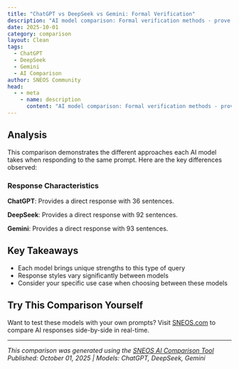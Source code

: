 ```yaml
---
title: "ChatGPT vs DeepSeek vs Gemini: Formal Verification"
description: "AI model comparison: Formal verification methods - prove software correctness mathematically..."
date: 2025-10-01
category: comparison
layout: Clean
tags:
  - ChatGPT
  - DeepSeek
  - Gemini
  - AI Comparison
author: SNEOS Community
head:
  - - meta
    - name: description
      content: "AI model comparison: Formal verification methods - prove software correctness mathematically..."
---
```


<ChatComparison
  title="ChatGPT vs DeepSeek vs Gemini: Formal Verification"
  prompt="Formal verification methods - prove software correctness mathematically"
  :responses='{
    "ChatGPT": "Formal verification methods are techniques used to mathematically prove the correctness of software with respect to a formal specification. Unlike traditional testing, which can only show the presence of bugs, formal verification aims to demonstrate that a program meets its specification in all possible cases, providing a higher level of assurance.\n\n### Key Concepts in Formal Verification\n\n1. **Formal Specification**  \n   A precise, mathematical description of the software\u2019s desired behavior. This can be expressed using formal languages like:\n   - Predicate logic\n   - Temporal logic (e.g., Linear Temporal Logic, Computation Tree Logic)\n   - Algebraic specifications\n\n2. **Program Model**  \n   An abstract representation of the software, suitable for mathematical reasoning. Common models include:\n   - State machines\n   - Transition systems\n   - Control flow graphs\n   - Hoare logic triples\n\n3. **Verification Conditions**  \n   Logical statements derived from the program and its specification that must hold true for correctness. These are propositions like:\n   - Preconditions and postconditions (Hoare logic)\n   - Invariants (conditions that remain true throughout execution)\n   - Safety and liveness properties\n\n4. **Proof Techniques**  \n   Methods used to demonstrate that verification conditions hold:\n   - **Model checking:** Systematically explores all states of a finite-state model to verify properties.\n   - **Theorem proving:** Uses deductive reasoning and automated or interactive theorem provers to prove correctness.\n   - **Abstract interpretation:** Approximates program behaviors to guarantee properties.\n   - **Symbolic execution:** Analyzes program paths with symbolic inputs.\n\n### Steps in Formal Verification\n\n1. **Specify the requirements** formally.\n2. **Model the software system** at an appropriate abstraction level.\n3. **Define properties to be verified** (e.g., safety, liveness).\n4. **Generate verification conditions** from the model and properties.\n5. **Prove these conditions** using theorem provers or model checkers.\n6. **Analyze the result:** If proofs succeed, the software is mathematically correct relative to the specification; if not, counterexamples show where the program fails.\n\n### Examples of Formal Verification Tools\n\n- **Model checkers:** SPIN, NuSMV, UPPAAL  \n- **Theorem provers:** Coq, Isabelle/HOL, HOL Light, PVS  \n- **Static analyzers using formal methods:** Frama-C, Dafny\n\n### Formal Verification Use Cases\n\n- Safety-critical systems (aviation, medical devices, automotive) where errors can have severe consequences.\n- Cryptographic protocol validation to ensure security.\n- Compiler correctness and hardware verification.\n\n---\n\n### Summary\n\nFormal verification mathematically proves that software satisfies its specifications by:\n\n- Defining a formal specification.\n- Modeling the software behavior.\n- Using logical reasoning to show the software adheres to its specification in all cases.\n\nThis process helps to ensure software correctness beyond traditional testing approaches.",
    "DeepSeek": "Of course. This is an excellent and deep topic. Formal verification is the ultimate aspiration for ensuring software correctness, moving beyond testing (which can only find bugs, not prove their absence) to mathematical proof.\n\nLet\u0027s break it down systematically.\n\n### What is Formal Verification?\n\n**Formal Verification** is the process of using mathematically rigorous techniques to prove or disprove the correctness of a system (hardware or software) with respect to a formal **specification**.\n\nThe core idea is to model the system and its desired properties in a formal language with precise mathematical semantics. Then, using logical reasoning and automated tools, we prove that the model satisfies the properties.\n\n---\n\n### Core Components\n\nEvery formal verification effort has three essential parts:\n\n1.  **The System Model (M):** A mathematical representation of the program\u0027s behavior. This could be the source code itself (in languages like Dafny, F*, or SPARK Ada) or an abstract model of it (like a state machine in TLA\u002B or a circuit in a hardware description language).\n2.  **The Formal Specification (\u03C6 - \u0022phi\u0022):** A precise, unambiguous statement of what the system *should* do. This is often broken down into:\n    *   **Invariants:** Conditions that must always be true (e.g., \u0022the balance of a bank account must never be negative\u0022).\n    *   **Pre- and Post-conditions:** For a function or operation, what must be true before it is called (precondition) and what it guarantees will be true after it finishes (postcondition).\n    *   **Temporal Properties:** For concurrent systems, properties about the order of events (e.g., \u0022a request will eventually be granted\u0022).\n3.  **The Proof Method (P):** The technique and tool used to establish that \u0060M \u22A8 \u03C6\u0060 (the model M satisfies the property \u03C6).\n\n---\n\n### Key Methods and Techniques\n\nFormal verification isn\u0027t a single technique but a family of methods. Here are the most prominent ones:\n\n#### 1. Deductive Verification (Theorem Proving)\n\nThis is the most direct interpretation of \u0022mathematical proof.\u0022 It involves:\n*   **How it works:** The program and its specification are expressed as formulas in a logical system (e.g., Hoare Logic). A **proof assistant** (like Coq, Isabelle/HOL, or Lean) or an **automated theorem prover** is used to construct a formal, step-by-step proof that the code satisfies the specification.\n*   **Analogy:** Writing a geometric proof in high school, but checked by an infallible computer.\n*   **Strengths:** Extremely powerful and expressive. Can handle complex, unbounded problems (e.g., verifying a sorting algorithm works for arrays of *any* size).\n*   **Weaknesses:** Can require significant human expertise, guidance, and time. It\u0027s often compared to \u0022software engineering at the research level.\u0022\n*   **Tools:** Coq, Isabelle/HOL, Lean, Dafny, F*, Why3.\n\n#### 2. Model Checking\n\nThis is an automated, highly scalable technique, especially for concurrent and state-based systems.\n*   **How it works:** The system is modeled as a finite-state machine. The verifier exhaustively explores all possible states and transitions of the model to check if the specification holds. If it finds a violation, it produces a **counterexample**\u2014a concrete sequence of steps that leads to the error.\n*   **Analogy:** A super-powered maze solver that checks every single path to see if any lead to a \u0022bad\u0022 room.\n*   **Strengths:** Fully automated. Provides counterexamples, which are incredibly valuable for debugging. Excellent for verifying protocols, hardware designs, and concurrent algorithms.\n*   **Weaknesses:** Suffers from the **\u0022state explosion problem.\u0022** The number of states grows exponentially with the system\u0027s complexity, making it infeasible for very large or unbounded systems.\n*   **Tools:** TLC (for TLA\u002B), NuSMV, SPIN, CBMC.\n\n#### 3. Abstract Interpretation\n\nThis is a foundational theory used to build powerful static analyzers.\n*   **How it works:** Instead of reasoning about exact values, it approximates program behavior by \u0022executing\u0022 the program with abstract values (e.g., instead of a specific integer, it tracks whether a variable is *positive, negative, or zero*). It computes an over-approximation of all possible program states.\n*   **Analogy:** Determining that a glass is always at least half-full by only tracking the \u0022full/empty\u0022 property, not the exact water level.\n*   **Strengths:** Highly scalable and efficient. Good for proving the absence of broad classes of runtime errors (e.g., buffer overflows, division by zero, null pointer dereferences).\n*   **Weaknesses:** Can produce **false positives** (warnings about errors that cannot actually occur in a real execution) because it over-approximates.\n*   **Tools:** Astr\u00E9e (for critical avionics software), Polyspace, Frama-C.\n\n---\n\n### The Workflow in Practice\n\nA typical formal verification process looks like this:\n\n1.  **Formalize Requirements:** Translate vague requirements (\u0022the system must be secure\u0022) into precise, mathematical specifications.\n2.  **Model the System:** Write the code in a verifiable language or create an abstract model of it.\n3.  **Annotate:** Embed the specifications (invariants, pre/post-conditions) into the code/model.\n4.  **Run the Verifier:** Use the chosen tool (theorem prover, model checker, abstract interpreter) to attempt the proof.\n5.  **Iterate:**\n    *   If the proof fails, analyze the **counterexample** or error message. Fix the bug in the code or refine the specification/model.\n    *   If the proof succeeds, you have a high degree of confidence that the system is correct with respect to your specification.\n\n---\n\n### Real-World Applications and Trade-offs\n\n*   **Where it\u0027s used:** Safety-critical systems are the primary domain.\n    *   **Aerospace:** Flight control software (Airbus uses SPARK Ada).\n    *   **Microprocessors:** Intel and AMD use formal verification (especially model checking) to prove correctness of floating-point units and complex protocols.\n    *   **Operating Systems:** seL4 is a microkernel with a complete, machine-checked formal proof of functional correctness, ensuring the absence of bugs like buffer overflows.\n    *   **Blockchain:** Smart contracts in Ethereum are increasingly verified using tools like Certora to prevent catastrophic financial losses.\n    *   **Security Protocols:** Proving properties of cryptographic protocols.\n\n*   **Trade-offs:**\n    *   **Cost vs. Rigor:** Formal verification requires a significant upfront investment in expertise and time. It\u0027s justified when the cost of failure is extremely high (plane crash, security breach).\n    *   **Specification is Key:** You can only prove what you specify. A flaw in the specification itself (you proved the wrong thing) is still possible. **\u0022Garbage in, garbage out\u0022** applies.\n    *   **Not a Silver Bullet:** It proves that the *model* is correct, but there can be a gap between the model and the real-world execution (e.g., compiler bugs, hardware faults).\n\n### Conclusion\n\nFormal verification represents the pinnacle of software assurance. By moving from **testing** (which is empirical and sample-based) to **proof** (which is exhaustive and logical), it offers a guarantee of correctness that is otherwise unattainable. While its high cost currently limits it to critical systems, advances in automation (like SMT solvers driving tools like Dafny) are making these powerful techniques more accessible for a broader range of software development.",
    "Gemini": "## Formal Verification Methods: Proving Software Correctness Mathematically\n\nFormal verification is a set of techniques used to rigorously prove the correctness of a system, often software, using mathematical methods.  Instead of relying on testing, which can only demonstrate the presence of bugs, formal verification aims to guarantee the *absence* of bugs.  This is crucial for safety-critical, security-sensitive, and high-reliability systems.\n\n**Key Concepts:**\n\n* **Formal Specification:**  A precise and unambiguous description of what the system *should* do, expressed in a formal language (e.g., logic, automata, process algebras).  This defines the system\u0027s intended behavior.\n* **Formal Model:**  A mathematical representation of the system\u0027s design or implementation. This model captures the system\u0027s state, transitions, and interactions.\n* **Verification Algorithm:** A mathematical algorithm (e.g., model checking, theorem proving) that checks whether the formal model satisfies the formal specification.\n* **Correctness Guarantee:**  If the verification algorithm succeeds, it provides a mathematical proof that the system meets its specification.\n\n**Common Formal Verification Methods:**\n\nHere\u0027s an overview of some widely used formal verification techniques:\n\n1. **Model Checking:**\n\n   * **Principle:** Systematically explores all possible states of the formal model to check if it satisfies the specification.\n   * **Process:**\n      *  Define a formal model of the system, often using a state machine or transition system.\n      *  Express the desired properties as temporal logic formulas (e.g., LTL, CTL).  Temporal logic allows you to reason about the system\u0027s behavior over time.\n      *  The model checker algorithm (e.g., symbolic model checking, bounded model checking) systematically explores all reachable states.\n      *  If a violation of the specification is found, the model checker typically provides a counterexample, which is a sequence of states leading to the error.\n   * **Advantages:**\n      *  Fully automatic (once the model and specification are defined).\n      *  Provides counterexamples that help in debugging.\n      *  Well-suited for verifying concurrent systems and hardware designs.\n   * **Disadvantages:**\n      *  State explosion problem:  The number of states can grow exponentially with the complexity of the system, making verification intractable.\n      *  Requires abstracting the system to a manageable size, which might introduce inaccuracies.\n   * **Tools:** SPIN, NuSMV, UPPAAL, PRISM\n\n2. **Theorem Proving:**\n\n   * **Principle:** Formally proves the correctness of the system using axioms, inference rules, and logical deduction.\n   * **Process:**\n      *  Formalize the system\u0027s specification and implementation in a logic (e.g., higher-order logic, first-order logic).\n      *  Express the correctness property as a theorem.\n      *  Use a theorem prover (either interactive or automated) to construct a formal proof of the theorem.  This involves applying logical rules and axioms to derive the desired conclusion from the assumptions.\n   * **Advantages:**\n      *  Can handle complex systems and specifications.\n      *  Provides a high degree of confidence in correctness.\n      *  Suitable for verifying algorithms and mathematical properties.\n   * **Disadvantages:**\n      *  Requires significant expertise in logic and theorem proving.\n      *  Often involves manual guidance of the proof process.\n      *  Can be time-consuming.\n   * **Tools:** Isabelle/HOL, Coq, ACL2, PVS\n\n3. **Abstract Interpretation:**\n\n   * **Principle:**  Analyzes the system\u0027s behavior by considering an abstract (simplified) version of the system\u0027s state space.\n   * **Process:**\n      *  Define an abstract domain that represents the concrete states of the system in a more coarse-grained manner (e.g., intervals, polyhedra).\n      *  Abstract the system\u0027s operations to operate on the abstract domain.\n      *  Iteratively compute the abstract state of the system until a fixed point is reached.\n      *  Analyze the abstract state to determine if it satisfies the desired properties.\n   * **Advantages:**\n      *  Scalable to large systems.\n      *  Can detect a wide range of errors, including buffer overflows, division by zero, and null pointer dereferences.\n      *  Automated.\n   * **Disadvantages:**\n      *  May produce false positives (spurious warnings).\n      *  The accuracy of the analysis depends on the choice of the abstract domain.\n   * **Tools:** Astr\u00E9e, Polyspace\n\n4. **Static Analysis (with formal underpinnings):**\n\n   * **Principle:**  Analyzes the source code of a program without executing it to identify potential errors and violations of coding standards. While not always \u0022fully formal,\u0022 static analysis tools increasingly incorporate formal methods principles.\n   * **Process:**\n      *  Parse the source code and build an abstract syntax tree (AST).\n      *  Perform various analyses on the AST, such as data flow analysis, control flow analysis, and type checking.\n      *  Identify potential errors and violations based on predefined rules and patterns.\n   * **Advantages:**\n      *  Scalable to large codebases.\n      *  Can detect errors early in the development cycle.\n      *  Automated.\n   * **Disadvantages:**\n      *  May produce false positives.\n      *  The effectiveness of the analysis depends on the quality of the rules and patterns.\n   * **Tools:**  Coverity, FindBugs, SonarQube (with rule-based static analysis plugins incorporating formal concepts).\n\n5. **Deductive Verification (using Hoare Logic):**\n\n   * **Principle:** Uses formal rules (Hoare triples) to reason about the effect of each program statement on the system\u0027s state and prove that the program satisfies its specification.\n   * **Process:**\n     *  Define a specification using pre- and post-conditions (assertions about the program state before and after execution of a code block).\n     *  Annotate the code with loop invariants (assertions that hold true before and after each iteration of a loop).\n     *  Apply Hoare logic rules to derive the post-condition from the pre-condition, intermediate assertions, and the program code.\n     *  If the derived post-condition implies the desired post-condition, the code is proven to satisfy the specification.\n   * **Advantages:**\n     *  Can verify complex programs with loops and recursion.\n     *  Provides a strong guarantee of correctness.\n   * **Disadvantages:**\n     *  Requires significant manual effort to annotate the code with assertions and loop invariants.\n     *  Can be challenging to scale to large codebases.\n   * **Tools:** Dafny, Frama-C, Why3\n\n**When to Use Formal Verification:**\n\nFormal verification is most beneficial in the following scenarios:\n\n* **Safety-critical systems:**  Aerospace, automotive, medical devices, nuclear power plants, where failures can have catastrophic consequences.\n* **Security-sensitive systems:**  Cryptography, operating systems, network protocols, where vulnerabilities can be exploited by attackers.\n* **High-reliability systems:**  Databases, financial systems, telecommunications, where downtime can be costly.\n* **When testing is insufficient:**  Complex concurrent systems or systems with rare but critical failure modes.\n* **When regulatory requirements mandate it:**  Some industries have regulations requiring formal verification for certain types of systems.\n\n**Challenges of Formal Verification:**\n\n* **Complexity:**  Formalizing the specification and building the formal model can be challenging and time-consuming.\n* **Scalability:**  Verifying large and complex systems can be computationally expensive.\n* **Expertise:**  Requires specialized knowledge of logic, formal methods, and verification tools.\n* **Cost:**  Can be more expensive than traditional testing techniques, especially upfront.\n* **Abstraction:**  Requires careful abstraction of the system to a manageable level of detail.\n* **The need for Formal Specifications:**  Writing accurate and complete formal specifications can be difficult.\n\n**Conclusion:**\n\nFormal verification is a powerful set of techniques that can provide a high degree of confidence in the correctness of software and hardware systems. While it has its challenges, the benefits of formal verification can outweigh the costs in safety-critical, security-sensitive, and high-reliability applications.  Choosing the right formal verification method depends on the specific characteristics of the system and the resources available.  The trend is towards more automated and scalable techniques to make formal verification more accessible and practical for wider adoption in software development.\n"
  }'
  published-date="11:35"
/>

## Analysis

This comparison demonstrates the different approaches each AI model takes when responding to the same prompt. Here are the key differences observed:

### Response Characteristics

**ChatGPT**: Provides a direct response with 36 sentences. 

**DeepSeek**: Provides a direct response with 92 sentences. 

**Gemini**: Provides a direct response with 93 sentences. 

## Key Takeaways

- Each model brings unique strengths to this type of query
- Response styles vary significantly between models
- Consider your specific use case when choosing between these models

## Try This Comparison Yourself

Want to test these models with your own prompts? Visit [SNEOS.com](https://sneos.com) to compare AI responses side-by-side in real-time.

---

*This comparison was generated using the [SNEOS AI Comparison Tool](https://sneos.com)*
*Published: October 01, 2025 | Models: ChatGPT, DeepSeek, Gemini*
